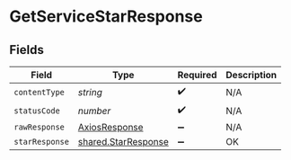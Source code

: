 # GetServiceStarResponse


## Fields

| Field                                                      | Type                                                       | Required                                                   | Description                                                |
| ---------------------------------------------------------- | ---------------------------------------------------------- | ---------------------------------------------------------- | ---------------------------------------------------------- |
| `contentType`                                              | *string*                                                   | :heavy_check_mark:                                         | N/A                                                        |
| `statusCode`                                               | *number*                                                   | :heavy_check_mark:                                         | N/A                                                        |
| `rawResponse`                                              | [AxiosResponse](https://axios-http.com/docs/res_schema)    | :heavy_minus_sign:                                         | N/A                                                        |
| `starResponse`                                             | [shared.StarResponse](../../models/shared/starresponse.md) | :heavy_minus_sign:                                         | OK                                                         |